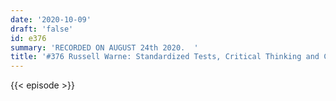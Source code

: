 ```yaml
---
date: '2020-10-09'
draft: 'false'
id: e376
summary: 'RECORDED ON AUGUST 24th 2020.  '
title: '#376 Russell Warne: Standardized Tests, Critical Thinking and Creativity'
---
```

{{< episode >}}
